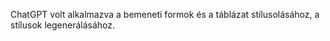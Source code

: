 ChatGPT volt alkalmazva a bemeneti formok és a táblázat stílusolásához, a stílusok legenerálásához.
